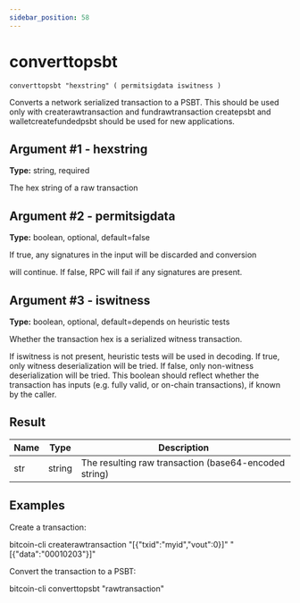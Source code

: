 ```yaml
---
sidebar_position: 58
---
```

# converttopsbt

`converttopsbt "hexstring" ( permitsigdata iswitness )`

Converts a network serialized transaction to a PSBT. This should be used only with createrawtransaction and fundrawtransaction createpsbt and walletcreatefundedpsbt should be used for new applications.

## Argument #1 - hexstring

**Type:** string, required

The hex string of a raw transaction

## Argument #2 - permitsigdata

**Type:** boolean, optional, default=false

If true, any signatures in the input will be discarded and conversion

will continue. If false, RPC will fail if any signatures are present.

## Argument #3 - iswitness

**Type:** boolean, optional, default=depends on heuristic tests

Whether the transaction hex is a serialized witness transaction.

If iswitness is not present, heuristic tests will be used in decoding. If true, only witness deserialization will be tried. If false, only non-witness deserialization will be tried. This boolean should reflect whether the transaction has inputs (e.g. fully valid, or on-chain transactions), if known by the caller.

## Result

| Name | Type   | Description                                           |
| ---- | ------ | ----------------------------------------------------- |
| str  | string | The resulting raw transaction (base64-encoded string) |

## Examples

Create a transaction:

bitcoin-cli createrawtransaction "[{\"txid\":\"myid\",\"vout\":0}]" "[{\"data\":\"00010203\"}]"

Convert the transaction to a PSBT:

bitcoin-cli converttopsbt "rawtransaction"